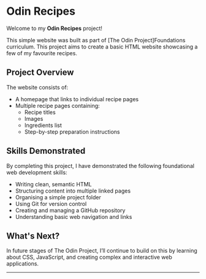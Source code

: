 
# Odin Recipes

Welcome to my **Odin Recipes** project!

This simple website was built as part of [The Odin Project]Foundations curriculum. This project aims to create a basic HTML website showcasing a few of my favourite recipes.

##  Project Overview

The website consists of:
- A homepage that links to individual recipe pages
- Multiple recipe pages containing:
  - Recipe titles
  - Images
  - Ingredients list
  - Step-by-step preparation instructions

##  Skills Demonstrated

By completing this project, I have demonstrated the following foundational web development skills:

- Writing clean, semantic HTML
- Structuring content into multiple linked pages
- Organising a simple project folder
- Using Git for version control
- Creating and managing a GitHub repository
- Understanding basic web navigation and links

## What's Next?

In future stages of The Odin Project, I’ll continue to build on this by learning about CSS, JavaScript, and creating complex and interactive web applications.

---

